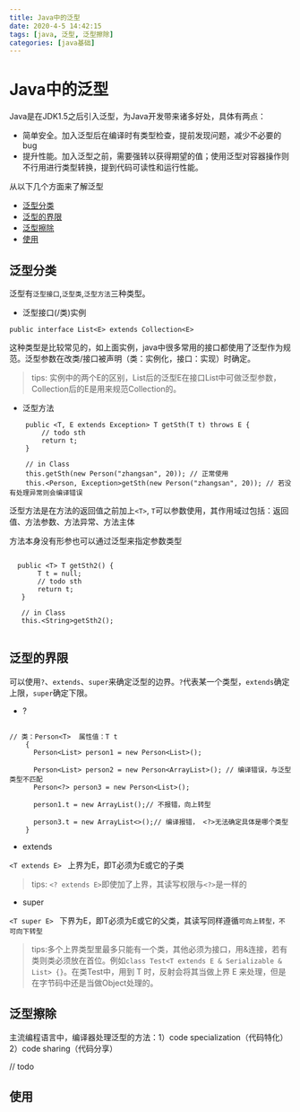 ```yaml
---
title: Java中的泛型
date: 2020-4-5 14:42:15
tags: [java, 泛型, 泛型擦除]
categories: [java基础]
---
```

# Java中的泛型
  Java是在JDK1.5之后引入泛型，为Java开发带来诸多好处，具体有两点：
  - 简单安全。加入泛型后在编译时有类型检查，提前发现问题，减少不必要的bug
  - 提升性能。加入泛型之前，需要强转以获得期望的值；使用泛型对容器操作则不行用进行类型转换，提到代码可读性和运行性能。

  从以下几个方面来了解泛型
  - [泛型分类](#type)   
  - [泛型的界限](#limit)  
  - [泛型擦除](#erase)
  - [使用](#use)   

<!-- more -->

## <span id = "type"> 泛型分类 </span>  
泛型有`泛型接口`,`泛型类`,`泛型方法`三种类型。  
- 泛型接口(/类)实例   
```
public interface List<E> extends Collection<E>

```

这种类型是比较常见的，如上面实例，java中很多常用的接口都使用了泛型作为规范。泛型参数在改类/接口被声明（类：实例化，接口：实现）时确定。  

> tips: 实例中的两个E的区别，List后的泛型E在接口List中可做泛型参数，Collection后的E是用来规范Collection的。

- 泛型方法  

```
    public <T, E extends Exception> T getSth(T t) throws E {
        // todo sth
        return t;
    }

    // in Class
    this.getSth(new Person("zhangsan", 20)); // 正常使用
    this.<Person, Exception>getSth(new Person("zhangsan", 20)); // 若没有处理异常则会编译错误
```

泛型方法是在方法的返回值之前加上`<T>`, `T`可以参数使用，其作用域过包括：返回值、方法参数、方法异常、方法主体  

方法本身没有形参也可以通过泛型来指定参数类型  

```

  public <T> T getSth2() {
       T t = null;
       // todo sth
       return t;
   }

   // in Class
   this.<String>getSth2();


```

## <span id = "limit"> 泛型的界限 </span>   

可以使用`?`、`extends`、`super`来确定泛型的边界。`?`代表某一个类型，`extends`确定上限，`super`确定下限。

- ?  

```

// 类：Person<T>  属性值：T t
    {
      Person<List> person1 = new Person<List>();

      Person<List> person2 = new Person<ArrayList>(); // 编译错误，与泛型类型不匹配
      Person<?> person3 = new Person<List>();

      person1.t = new ArrayList();// 不报错，向上转型

      person3.t = new ArrayList<>();// 编译报错， <?>无法确定具体是哪个类型
    }

```

- extends   

`<T extends E> ` 上界为E，即T必须为E或它的子类

> tips: `<? extends E>`即使加了上界，其读写权限与`<?>`是一样的   

- super   

`<T super E> ` 下界为E，即T必须为E或它的父类，其读写同样遵循`可向上转型，不可向下转型`


> tips:多个上界类型里最多只能有一个类，其他必须为接口，用&连接，若有类则类必须放在首位。例如`class Test<T extends E & Serializable & List> {}`。在类Test中，用到 T 时，反射会将其当做上界 E 来处理，但是在字节码中还是当做Object处理的。


## <span id = "erase"> 泛型擦除 </span>  

主流编程语言中，编译器处理泛型的方法：1）code specialization（代码特化）  2）code sharing（代码分享）

// todo

## <span id = "use"> 使用 </span>
